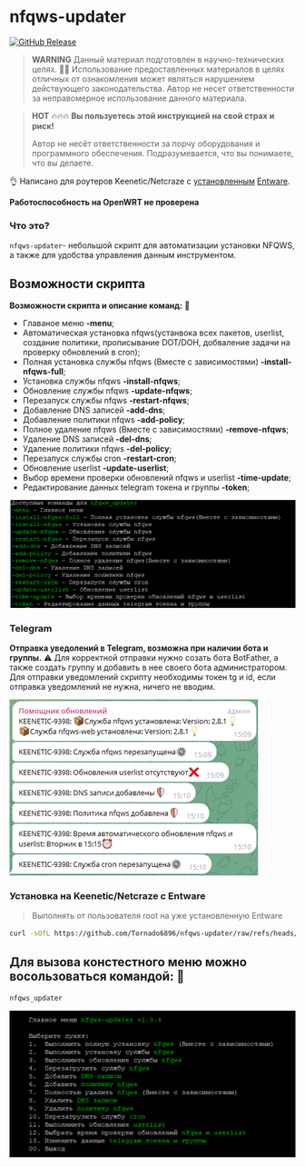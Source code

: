 # nfqws-updater
[![GitHub Release](https://img.shields.io/github/release/Tornado6896/nfqws-updater?style=flat&color=green)](https://github.com/Tornado6896/nfqws-updater/releases)
> **WARNING**
> Данный материал подготовлен в научно-технических целях. 🧑‍💻
> Использование предоставленных материалов в целях отличных от ознакомления может являться нарушением действующего законодательства.
> Автор не несет ответственности за неправомерное использование данного материала.

> **HOT** 🔥🔥🔥
> **Вы пользуетесь этой инструкцией на свой страх и риск!**
> 
> Автор не несёт ответственности за порчу оборудования и программного обеспечения.
> Подразумевается, что вы понимаете, что вы делаете.
> 
👌 Написано для роутеров Keenetic/Netcraze с [установленным](https://help.keenetic.com/hc/ru/articles/360021214160-Установка-системы-пакетов-репозитория-Entware-на-USB-накопитель) [Entware](https://github.com/Entware/Entware).

**Работоспособность на OpenWRT не проверена**
 
### Что это?

`nfqws-updater`- небольшой скрипт для автоматизации установки NFQWS, а также для удобства управления данным инструментом.

## Возможности скрипта
 
  **Возможности скрипта и описание команд:** 🦸 
 - Главаное меню **-menu**;
 - Автоматическая установка nfqws(устанвока всех пакетов, userlist, создание политики, прописывание DOT/DOH, добваление задачи на проверку обновлений в cron);
 - Полная установка службы nfqws (Вместе с зависимостями) **-install-nfqws-full**; 
 - Установка службы nfqws **-install-nfqws**;
 - Обновление службы nfqws **-update-nfqws**;
 - Перезапуск службы nfqws **-restart-nfqws**; 
 - Добавление DNS записей **-add-dns**;
 - Добавление политики nfqws **-add-policy**; 
 - Полное удаление nfqws (Вместе с зависимостями) **-remove-nfqws**;
 - Удаление DNS записей **-del-dns**;
 - Удаление политики nfqws **-del-policy**;
 - Перезапуск службы cron **-restart-cron**;
 - Обновление userlist **-update-userlist**;
 - Выбор времени проверки обновлений nfqws и userlist **-time-update**;
 - Редактирование данных telegram токена и группы **-token**;
  
        
  <p align="left">
  <a href="https://github.com/Tornado6896/nfqws-updater/blob/main/comand.png" target="_blank" rel="noopener noreferrer">
    <picture>
      <source media="https://github.com/Tornado6896/nfqws-updater/blob/main/comand.png">
      <img src="https://github.com/Tornado6896/nfqws-updater/blob/main/comand.png">
    </picture>
  </a>
</p>

### Telegram

 **Отправка уведолений в Telegram, возможна при наличии бота и группы.** ⚠️
 Для корректной отправки нужно созать бота BotFather, а также создать группу и добавить в нее своего бота администратором.
 Для отправки уведомлений скрипту необходимы токен tg и id, если отправка уведомлений не нужна, ничего не вводим.

  <p align="left">
  <a href="https://github.com/Tornado6896/nfqws-updater/blob/main/tg.png" target="_blank" rel="noopener noreferrer">
    <picture>
      <source media="https://github.com/Tornado6896/nfqws-updater/blob/main/tg.png">
      <img src="https://github.com/Tornado6896/nfqws-updater/blob/main/tg.png">
    </picture>
  </a>
</p>


### Установка на Keenetic/Netcraze с Entware 

>  Выполнять от пользователя root на уже установленную Entware

```bash
curl -sOfL https://github.com/Tornado6896/nfqws-updater/raw/refs/heads/main/_i.sh && chmod +x ./_i.sh && ./_i.sh
```


## Для вызова констестного меню можно восользоваться командой: 📰

```bash
nfqws_updater
```
<p align="left">
  <a href="https://github.com/Tornado6896/nfqws-updater/blob/main/menu.png" target="_blank" rel="noopener noreferrer">
    <picture>
      <source media="https://github.com/Tornado6896/nfqws-updater/blob/main/menu.png">
      <img src="https://github.com/Tornado6896/nfqws-updater/blob/main/menu.png">
    </picture>
  </a>
</p>
